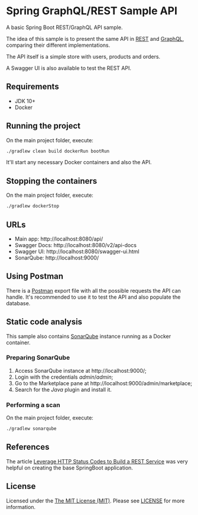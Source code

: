 # Spring GraphQL/REST Sample API

A basic Spring Boot REST/GraphQL API sample.

The idea of this sample is to present the same API in [REST](https://blog.philipphauer.de/restful-api-design-best-practices/) and [GraphQL](https://graphql.org/), comparing their different implementations.

The API itself is a simple store with users, products and orders.

A Swagger UI is also available to test the REST API.

## Requirements

- JDK 10+
- Docker

## Running the project

On the main project folder, execute:

```bash
./gradlew clean build dockerRun bootRun
```

It'll start any necessary Docker containers and also the API.

## Stopping the containers


On the main project folder, execute:

```bash
./gradlew dockerStop
```

## URLs

- Main app: http://localhost:8080/api/
- Swagger Docs: http://localhost:8080/v2/api-docs
- Swagger UI: http://localhost:8080/swagger-ui.html
- SonarQube: http://localhost:9000/

## Using Postman

There is a [Postman](https://www.getpostman.com/) export file with all the possible requests the API can handle. It's recommended to use it to test the API and also populate the database.

## Static code analysis

This sample also contains [SonarQube](https://www.sonarqube.org/) instance running as a Docker container.

### Preparing SonarQube

1. Access SonarQube instance at http://localhost:9000/;
2. Login with the credentials *admin*/*admin*;
3. Go to the Marketplace pane at http://localhost:9000/admin/marketplace;
4. Search for the *Java* plugin and install it.

### Performing a scan

On the main project folder, execute:

```bash
./gradlew sonarqube
```

## References

The article [Leverage HTTP Status Codes to Build a REST Service](https://dzone.com/articles/leverage-http-status-codes-to-build-a-rest-service) was very helpful on creating the base SpringBoot application.

## License

Licensed under the [The MIT License (MIT)](http://opensource.org/licenses/MIT). Please see [LICENSE](LICENSE) for more information.